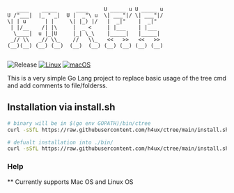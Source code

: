 ```
   ____    _____      ____     U _____ u U _____ u
U /"___|  |_ " _|  U |  _"\ u  \| ___"|/ \| ___"|/
\| | u      | |     \| |_) |/   |  _|"    |  _|"
 | |/__    /| |\     |  _ <     | |___    | |___
  \____|  u |_|U     |_| \_\    |_____|   |_____|
 _// \\   _// \\_    //   \\_   <<   >>   <<   >>
(__)(__) (__) (__)  (__)  (__) (__) (__) (__) (__)
 
``` 


![Release](https://github.com/h4ux/ctree/actions/workflows/release.yml/badge.svg)
[![Linux](https://svgshare.com/i/Zhy.svg)](https://svgshare.com/i/Zhy.svg)
[![macOS](https://svgshare.com/i/ZjP.svg)](https://svgshare.com/i/ZjP.svg)

This is a very simple Go Lang project to replace basic usage of the tree cmd and add comments to file/folderss.

## Installation via install.sh

```bash
# binary will be in $(go env GOPATH)/bin/ctree
curl -sSfL https://raw.githubusercontent.com/h4ux/ctree/main/install.sh | sh -s -- -b $(go env GOPATH)/bin

# defualt installation into ./bin/
curl -sSfL https://raw.githubusercontent.com/h4ux/ctree/main/install.sh | sh -s

```


### Help


** Currently supports Mac OS and Linux OS